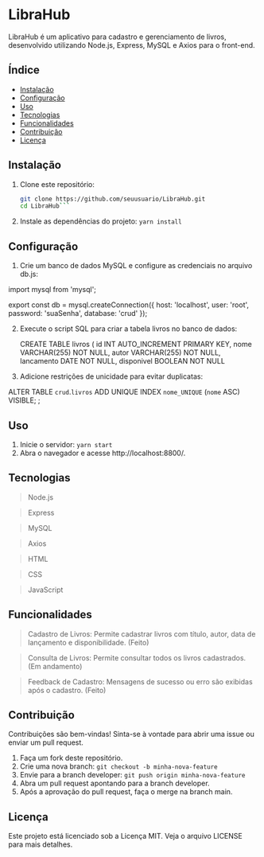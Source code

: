 # LibraHub

LibraHub é um aplicativo para cadastro e gerenciamento de livros, desenvolvido utilizando Node.js, Express, MySQL e Axios para o front-end.

## Índice

- [Instalação](#instalação)
- [Configuração](#configuração)
- [Uso](#uso)
- [Tecnologias](#tecnologias)
- [Funcionalidades](#funcionalidades)
- [Contribuição](#contribuição)
- [Licença](#licença)

## Instalação
1. Clone este repositório:
   ```bash
   git clone https://github.com/seuusuario/LibraHub.git
   cd LibraHub```   
2. Instale as dependências do projeto:
  ```yarn install```

## Configuração
1. Crie um banco de dados MySQL e configure as credenciais no arquivo db.js:
   
import mysql from 'mysql';

export const db = mysql.createConnection({
  host: 'localhost',
  user: 'root',
  password: 'suaSenha',
  database: 'crud'
});

2. Execute o script SQL para criar a tabela livros no banco de dados:
   
   CREATE TABLE livros (
    id INT AUTO_INCREMENT PRIMARY KEY,
    nome VARCHAR(255) NOT NULL,
    autor VARCHAR(255) NOT NULL,
    lancamento DATE NOT NULL,
    disponivel BOOLEAN NOT NULL

2. Adicione restrições de unicidade para evitar duplicatas:
   
ALTER TABLE `crud`.`livros` 
   ADD UNIQUE INDEX `nome_UNIQUE` (`nome` ASC) VISIBLE;
   ;

## Uso
1. Inicie o servidor:
```yarn start```
2. Abra o navegador e acesse http://localhost:8800/.

## Tecnologias
> Node.js

> Express

> MySQL

> Axios

> HTML

> CSS

> JavaScript

## Funcionalidades
> Cadastro de Livros: Permite cadastrar livros com título, autor, data de lançamento e disponibilidade. (Feito)

> Consulta de Livros: Permite consultar todos os livros cadastrados. (Em andamento)

> Feedback de Cadastro: Mensagens de sucesso ou erro são exibidas após o cadastro. (Feito)

## Contribuição
Contribuições são bem-vindas! Sinta-se à vontade para abrir uma issue ou enviar um pull request.
1. Faça um fork deste repositório.
2. Crie uma nova branch:
   ```git checkout -b minha-nova-feature```
3. Envie para a branch developer:
   ```git push origin minha-nova-feature```
4. Abra um pull request apontando para a branch developer.
5. Após a aprovação do pull request, faça o merge na branch main.

## Licença
Este projeto está licenciado sob a Licença MIT. Veja o arquivo LICENSE para mais detalhes.




